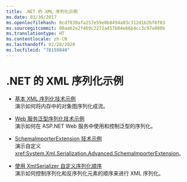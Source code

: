 ```yaml
---
title: .NET 的 XML 序列化示例
ms.date: 03/30/2017
ms.openlocfilehash: 0cdf838afa257e59e0b8494a03c312d1b2bf6f03
ms.sourcegitcommit: 00aa62e2f469c2272a457b04e66b4cc3c97a800b
ms.translationtype: HT
ms.contentlocale: zh-CN
ms.lasthandoff: 02/28/2020
ms.locfileid: "78159840"
---
```

# <a name="xml-serialization-samples-for-net"></a>.NET 的 XML 序列化示例

* [基本 XML 序列化技术示例](../../../docs/standard/serialization/basic-serialization-technology-sample.md)  
 演示如何将内存中的对象图序列化成流。  
  
* [Web 服务泛型序列化技术示例](../../../docs/standard/serialization/web-services-generics-serialization-technology-sample.md)  
 演示如何在 ASP.NET Web 服务中使用和控制泛型的序列化。

* [SchemaImporterExtension 技术示例](../../../docs/standard/serialization/schemaimporterextension-technology-sample.md)  
 演示自定义 <xref:System.Xml.Serialization.Advanced.SchemaImporterExtension>。  
  
* [使用 XmlSerializer 自定义序列化顺序](../../../docs/standard/serialization/custom-serialization-order-with-xmlserializer.md)  
 演示如何控制序列化和反序列化元素的顺序来进行 XML 序列化。  
